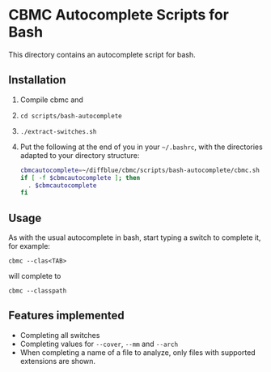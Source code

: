 # CBMC Autocomplete Scripts for Bash
This directory contains an autocomplete script for bash.
## Installation
1. Compile cbmc and

2. `cd scripts/bash-autocomplete`

3.  `./extract-switches.sh`

4. Put the following at the end of you in your `~/.bashrc`, with the directories adapted to your directory structure:
    ```bash
    cbmcautocomplete=~/diffblue/cbmc/scripts/bash-autocomplete/cbmc.sh
    if [ -f $cbmcautocomplete ]; then
      . $cbmcautocomplete
    fi
    ```
## Usage
As with the usual autocomplete in bash, start typing a switch to complete it, for example:
```
cbmc --clas<TAB>
```
will complete to
```
cbmc --classpath
```

## Features implemented

* Completing all switches
* Completing values for `--cover`, `--mm` and `--arch`
* When completing a name of a file to analyze, only files with supported extensions are shown.
